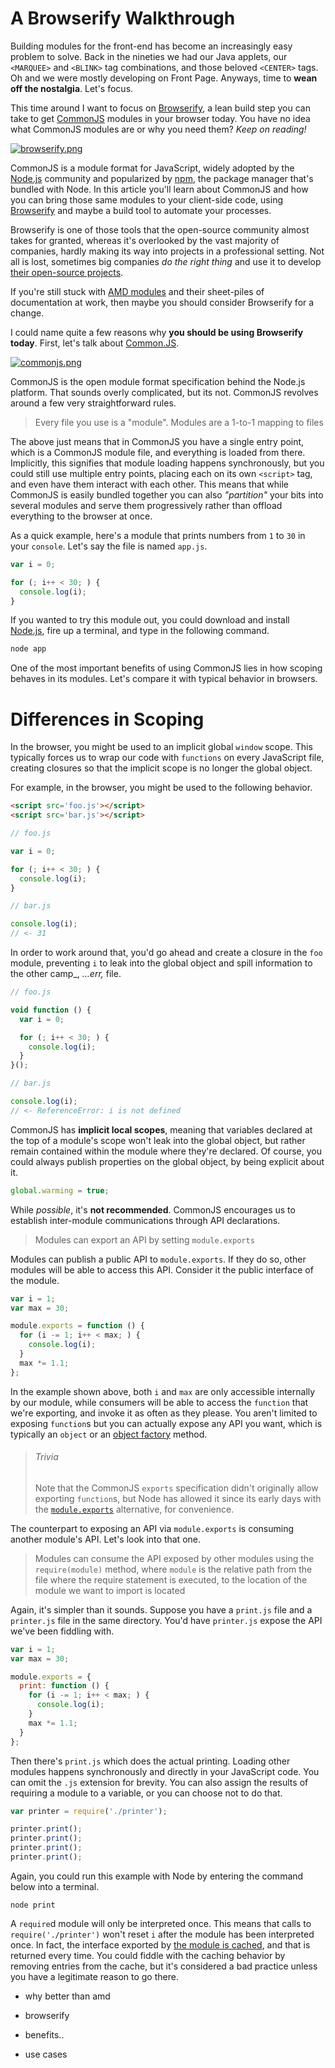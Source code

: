 # A Browserify Walkthrough

Building modules for the front-end has become an increasingly easy problem to solve. Back in the nineties we had our Java applets, our `<MARQUEE>` and `<BLINK>` tag combinations, and those beloved `<CENTER>` tags. Oh and we were mostly developing on Front Page. Anyways, time to **wean off the nostalgia**. Let's focus.

This time around I want to focus on [Browserify][2], a lean build step you can take to get [CommonJS][3] modules in your browser today. You have no idea what CommonJS modules are or why you need them? _Keep on reading!_

[![browserify.png][1]][2]

CommonJS is a module format for JavaScript, widely adopted by the [Node.js][5] community and popularized by [npm][4], the package manager that's bundled with Node. In this article you'll learn about CommonJS and how you can bring those same modules to your client-side code, using [Browserify][2] and maybe a build tool to automate your processes.

Browserify is one of those tools that the open-source community almost takes for granted, whereas it's overlooked by the vast majority of companies, hardly making its way into projects in a professional setting. Not all is lost, sometimes big companies _do the right thing_ and use it to develop [their open-source projects][7].

If you're still stuck with [AMD modules][6] and their sheet-piles of documentation at work, then maybe you should consider Browserify for a change.

  [1]: http://i.imgur.com/tYvbZwb.png
  [2]: http://browserify.org/ "Browserify lets you require('modules') in the browser by bundling up all of your dependencies"
  [3]: http://wiki.commonjs.org/wiki/CommonJS "CommonJS Module Spec"
  [4]: https://www.npmjs.org/ "Node Packaged Modules"
  [5]: http://nodejs.org/ "Node.js Platform"
  [6]: https://github.com/facebook/react/ "Facebook React on GitHub"
  [7]: http://requirejs.org/ "RequireJS Module Loader"

I could name quite a few reasons why **you should be using Browserify today**. First, let's talk about [Common.JS][1].

[![commonjs.png][2]][1]

CommonJS is the open module format specification behind the Node.js platform. That sounds overly complicated, but its not. CommonJS revolves around a few very straightforward rules.

> Every file you use is a "module". Modules are a 1-to-1 mapping to files

The above just means that in CommonJS you have a single entry point, which is a CommonJS module file, and everything is loaded from there. Implicitly, this signifies that module loading happens synchronously, but you could still use multiple entry points, placing each on its own `<script>` tag, and even have them interact with each other. This means that while CommonJS is easily bundled together you can also _"partition"_ your bits into several modules and serve them progressively rather than offload everything to the browser at once.

As a quick example, here's a module that prints numbers from `1` to `30` in your `console`. Let's say the file is named `app.js`.

```js
var i = 0;

for (; i++ < 30; ) {
  console.log(i);
}
```

If you wanted to try this module out, you could download and install [Node.js][3], fire up a terminal, and type in the following command.

```js
node app
```

One of the most important benefits of using CommonJS lies in how scoping behaves in its modules. Let's compare it with typical behavior in browsers.

# Differences in Scoping

In the browser, you might be used to an implicit global `window` scope. This typically forces us to wrap our code with `functions` on every JavaScript file, creating closures so that the implicit scope is no longer the global object.

For example, in the browser, you might be used to the following behavior.

```html
<script src='foo.js'></script>
<script src='bar.js'></script>
```

```js
// foo.js

var i = 0;

for (; i++ < 30; ) {
  console.log(i);
}
```

```js
// bar.js

console.log(i);
// <- 31
```

In order to work around that, you'd go ahead and create a closure in the `foo` module, preventing `i` to leak into the global object and spill information to the other camp_, _...err,_ file.

```js
// foo.js

void function () {
  var i = 0;

  for (; i++ < 30; ) {
    console.log(i);
  }
}();
```

```js
// bar.js

console.log(i);
// <- ReferenceError: i is not defined
```

CommonJS has **implicit local scopes**, meaning that variables declared at the top of a module's scope won't leak into the global object, but rather remain contained within the module where they're declared. Of course, you could always publish properties on the global object, by being explicit about it.

```js
global.warming = true;
```

While _possible_, it's **not recommended**. CommonJS encourages us to establish inter-module communications through API declarations.

> Modules can export an API by setting `module.exports`

Modules can publish a public API to `module.exports`. If they do so, other modules will be able to access this API. Consider it the public interface of the module.

```js
var i = 1;
var max = 30;

module.exports = function () {
  for (i -= 1; i++ < max; ) {
    console.log(i);
  }
  max *= 1.1;
};
```

In the example shown above, both `i` and `max` are only accessible internally by our module, while consumers will be able to access the `function` that we're exporting, and invoke it as often as they please. You aren't limited to exposing `function`s but you can actually expose any API you want, which is typically an `object` or an [object factory][4] method.

> ###### Trivia
>
> Note that the CommonJS `exports` specification didn't originally allow exporting `function`s, but Node has allowed it since its early days with the [`module.exports`][5] alternative, for convenience.

The counterpart to exposing an API via `module.exports` is consuming another module's API. Let's look into that one.

> Modules can consume the API exposed by other modules using the `require(module)` method, where `module` is the relative path from the file where the require statement is executed, to the location of the module we want to import is located

Again, it's simpler than it sounds. Suppose you have a `print.js` file and a `printer.js` file in the same directory. You'd have `printer.js` expose the API we've been fiddling with.

```js
var i = 1;
var max = 30;

module.exports = {
  print: function () {
    for (i -= 1; i++ < max; ) {
      console.log(i);
    }
    max *= 1.1;
  }
};
```

Then there's `print.js` which does the actual printing. Loading other modules happens synchronously and directly in your JavaScript code. You can omit the `.js` extension for brevity. You can also assign the results of requiring a module to a variable, or you can choose not to do that.

```js
var printer = require('./printer');

printer.print();
printer.print();
printer.print();
printer.print();
```

Again, you could run this example with Node by entering the command below into a terminal.

```shell
node print
```

A `require`d module will only be interpreted once. This means that calls to `require('./printer')` won't reset `i` after the module has been interpreted once. In fact, the interface exported by [the module is cached][6], and that is returned every time. You could fiddle with the caching behavior by removing entries from the cache, but it's considered a bad practice unless you have a legitimate reason to go there.

- why better than amd
- browserify
- benefits..
- use cases

  [1]: http://wiki.commonjs.org/wiki/CommonJS "CommonJS specification"
  [2]: https://cloud.githubusercontent.com/assets/934293/3831513/6fd5d336-1d94-11e4-868b-4f1165e6600e.jpg
  [3]: http://nodejs.org/ "Node.js application development platform"
  [4]: http://addyosmani.com/resources/essentialjsdesignpatterns/book/#factorypatternjavascript "The Factory Pattern explained by Addy Osmani"
  [5]: http://nodejs.org/api/modules.html#modules_module_exports "Documentation for module.exports"
  [6]: http://nodejs.org/api/modules.html#modules_caching "Module caching documentation by Node.js"

